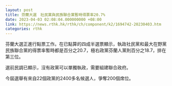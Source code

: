 ```yaml
---
layout: post
title: 芬蘭大選　社民黨與民族聯合黨暫時得票率20.7%
date: 2023-04-03 02:08:04.000000000 +08:00
link: https://news.rthk.hk/rthk/ch/component/k2/1694742-20230403.htm
categories: rthk
---
```


芬蘭大選正進行點票工作。在已點算的四成半選票顯示，執政社民黨和最大在野黨民族聯合黨的得票率暫時都是百分之20.7，極右政黨芬蘭人黨則百分之18.7，排在第三位。

選前民調已顯示，沒有政黨可以單獨執政，需要組建聯合政府。

今屆選舉有來自22個政黨的2400多名候選人，爭奪200個席位。
